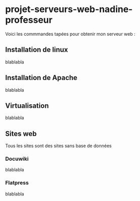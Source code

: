  
# projet-serveurs-web-nadine-professeur
Voici les commmandes tapées pour obtenir mon serveur web : 

## Installation de linux

blablabla

## Installation de Apache

blablabla

## Virtualisation

blablabla

## Sites web
Tous les sites sont des sites sans base de données

### Docuwiki

blablabla

### Flatpress

blablabla







